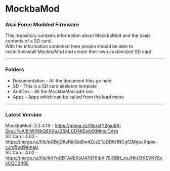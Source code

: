 # MockbaMod
### Akai Force Modded Firmware
This repository contains information about MockbaMod and the basic contents of a SD card.<br>
With the information contained here people should be able to install/uninstall MockbaMod and create their own customized SD card.<br>
<hr>

### Folders
* Documentation - All the document files go here
* SD - This is a SD card skeleton template
* AddOns - All the MockbaMod add-ons
* Apps - Apps which can be called from the load menu
<hr>

### Latest Version
MockbaMod: 3.2.4.19 - https://mega.nz/file/ofY2ga4I#-SkuUFuAl6rWif8kQ6XXua3SM_0D4KEwblXMmojCArg <br>
SD Card: 4.03 - https://mega.nz/file/pGBgDKyR#jQqBw4Zcz2TaDD6t1NCgf2MgpJXqpw-cJrg5wJ9emeU <br>
SD Card: 4.02 - https://mega.nz/file/kKYnCBTA#EXsU47d70tbXj7EjOBH_xsJHhU3KEVKYEcyCQC2tf6E
